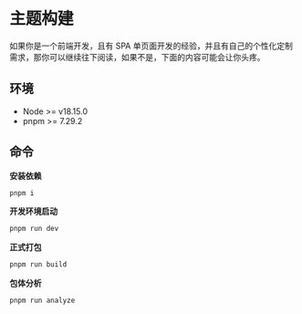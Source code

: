 <!--
 * @Author: mulingyuer
 * @Date: 2023-03-28 02:38:05
 * @LastEditTime: 2023-03-28 02:41:52
 * @LastEditors: mulingyuer
 * @Description: 主题构建
 * @FilePath: \Typecho_Theme_JJ\src\build\build-theme.md
 * 怎么可能会有bug！！！
-->

# 主题构建

如果你是一个前端开发，且有 SPA 单页面开发的经验，并且有自己的个性化定制需求，那你可以继续往下阅读，如果不是，下面的内容可能会让你头疼。

## 环境

- Node >= v18.15.0
- pnpm >= 7.29.2

## 命令

**安装依赖**

```bash
pnpm i
```

**开发环境启动**

```bash
pnpm run dev
```

**正式打包**

```bash
pnpm run build
```

**包体分析**

```bash
pnpm run analyze
```
